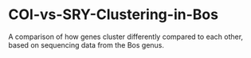 # COI-vs-SRY-Clustering-in-Bos
A comparison of how genes cluster differently compared to each other, based on sequencing data from the Bos genus.

